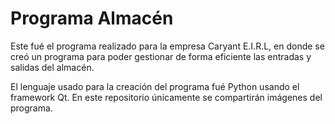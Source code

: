 
# Programa Almacén

Este fué el programa realizado para la empresa Caryant E.I.R.L, en donde se creó un programa para poder gestionar de forma eficiente las entradas y salidas del almacén.

El lenguaje usado para la creación del programa fué Python usando el framework Qt. En este repositorio únicamente se compartirán imágenes del programa.
